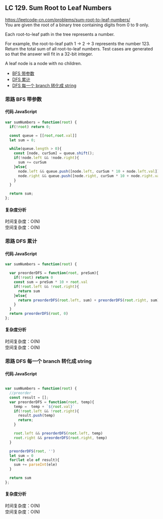 ## LC 129. Sum Root to Leaf Numbers

https://leetcode-cn.com/problems/sum-root-to-leaf-numbers/  
You are given the root of a binary tree containing digits from 0 to 9 only.

Each root-to-leaf path in the tree represents a number.

For example, the root-to-leaf path 1 -> 2 -> 3 represents the number 123.
Return the total sum of all root-to-leaf numbers. Test cases are generated so that the answer will fit in a 32-bit integer.

A leaf node is a node with no children.

- [BFS 带参数](#思路-BFS带参数)
- [DFS 累计](#思路-DFS累计)
- [DFS 每一个 branch 转化成 string](#思路-DFS每一个branch转化成string)

### 思路 BFS 带参数

#### 代码 JavaScript

```JavaScript
var sumNumbers = function(root) {
  if(!root) return 0;

  const queue = [[root,root.val]]
  let sum = 0;

  while(queue.length > 0){
    const [node, curSum] = queue.shift();
    if(!node.left && !node.right){
      sum += curSum
    }else{
      node.left && queue.push([node.left, curSum * 10 + node.left.val])
      node.right && queue.push([node.right, curSum * 10 + node.right.val])
    }
  }

  return sum;
};

```

#### 复杂度分析

时间复杂度：O(N) </br>
空间复杂度：O(N)

### 思路 DFS 累计

#### 代码 JavaScript

```JavaScript
var sumNumbers = function(root) {

  var preorderDFS = function(root, preSum){
    if(!root) return 0
    const sum = preSum * 10 + root.val
    if(!root.left && !root.right){
      return sum
    }else{
      return preorderDFS(root.left, sum) + preorderDFS(root.right, sum)
    }
  }
  return preorderDFS(root, 0)
};

```

#### 复杂度分析

时间复杂度：O(N) </br>
空间复杂度：O(N)

### 思路 DFS 每一个 branch 转化成 string

#### 代码 JavaScript

```JavaScript

var sumNumbers = function(root) {
  //preorder
  const result = [];
  var preorderDFS = function(root, temp){
    temp =  temp + `${root.val}`
    if(!root.left && !root.right){
      result.push(temp)
      return;
    }

    root.left && preorderDFS(root.left, temp)
    root.right && preorderDFS(root.right, temp)
  }

  preorderDFS(root, '')
  let sum = 0
  for(let ele of result){
    sum += parseInt(ele)
  }

  return sum
};
```

#### 复杂度分析

时间复杂度：O(N) </br>
空间复杂度：O(N)

